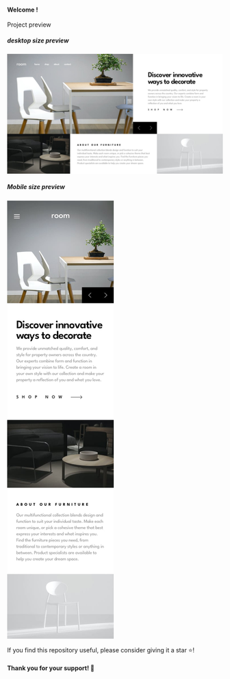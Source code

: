 <h4>Welcome !</h4>

<p>Project preview</p>

<h5>desktop size preview</h5>
<img src="./design/desktop-design-slide-1.jpg" alt="desktop size"/>

<h5>Mobile size preview</h5>
<img src="./design/mobile-design.jpg" alt="mobile size"/>

<p>
If you find this repository useful, please consider giving it a star ⭐️!
</p>

<h4>Thank you for your support! 🙌</h4>
